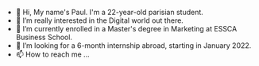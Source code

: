 - 👋 Hi, My name's Paul. I'm a 22-year-old parisian student.
- 👀 I’m really interested in the Digital world out there. 
- 🌱 I’m currently enrolled in a Master's degree in Marketing at ESSCA Business School.
- 💞️ I’m looking for a 6-month internship abroad, starting in January 2022.
- 📫 How to reach me ...

<!---
Paulllch/Paulllch is a ✨ special ✨ repository because its `README.md` (this file) appears on your GitHub profile.
You can click the Preview link to take a look at your changes.
--->
